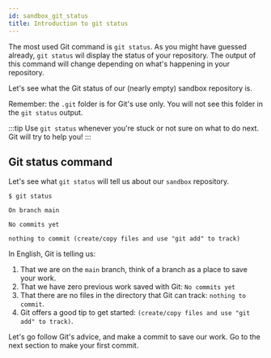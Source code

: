 ```yaml
---
id: sandbox_git_status
title: Introduction to git status
---
```


The most used Git command is `git status`.
As you might have guessed already, `git status` wil display the status of your repository.
The output of this command will change depending on what's happening in your repository.

Let's see what the Git status of our (nearly empty) sandbox repository is.

Remember: the `.git` folder is for Git's use only.
You will not see this folder in the `git status` output.

:::tip
Use `git status` whenever you're stuck or not sure on what to do next.
Git will try to help you!
:::

## Git status command

Let's see what `git status` will tell us about our `sandbox` repository.

```git
$ git status

On branch main

No commits yet

nothing to commit (create/copy files and use "git add" to track)
```

In English, Git is telling us:

1. That we are on the `main` branch, think of a branch as a place to save your work.
2. That we have zero previous work saved with Git: `No commits yet`
3. That there are no files in the directory that Git can track: `nothing to commit`.
4. Git offers a good tip to get started: `(create/copy files and use "git add" to track)`.

Let's go follow Git's advice, and make a commit to save our work.
Go to the next section to make your first commit.
